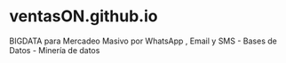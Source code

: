 # ventasON.github.io
BIGDATA para Mercadeo Masivo por WhatsApp , Email y SMS - Bases de Datos - Minería de datos
